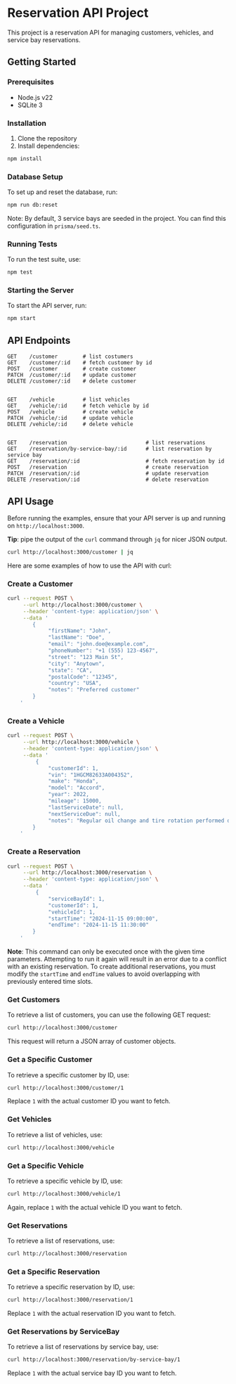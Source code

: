 # Reservation API Project

This project is a reservation API for managing customers, vehicles, and service bay reservations.

## Getting Started

### Prerequisites

-   Node.js v22
-   SQLite 3

### Installation

1. Clone the repository
2. Install dependencies:

```bash
npm install
```

### Database Setup

To set up and reset the database, run:

```bash
npm run db:reset
```

Note: By default, 3 service bays are seeded in the project. You can find this configuration in `prisma/seed.ts`.

### Running Tests

To run the test suite, use:

```bash
npm test
```

### Starting the Server

To start the API server, run:

```bash
npm start
```

## API Endpoints

```
GET    /customer        # list costumers
GET    /customer/:id    # fetch customer by id
POST   /customer        # create customer
PATCH  /customer/:id    # update customer
DELETE /customer/:id    # delete customer


GET    /vehicle         # list vehicles
GET    /vehicle/:id     # fetch vehicle by id
POST   /vehicle         # create vehicle
PATCH  /vehicle/:id     # update vehicle
DELETE /vehicle/:id     # delete vehicle


GET    /reservation                         # list reservations
GET    /reservation/by-service-bay/:id      # list reservation by service bay
GET    /reservation/:id                     # fetch reservation by id
POST   /reservation                         # create reservation
PATCH  /reservation/:id                     # update reservation
DELETE /reservation/:id                     # delete reservation
```

## API Usage

Before running the examples, ensure that your API server is up and running on `http://localhost:3000`.

**Tip**: pipe the output of the `curl` command through `jq` for nicer JSON output.

```bash
curl http://localhost:3000/customer | jq
```

Here are some examples of how to use the API with curl:

### Create a Customer

```bash
curl --request POST \
     --url http://localhost:3000/customer \
     --header 'content-type: application/json' \
     --data '
		{
			 "firstName": "John",
			 "lastName": "Doe",
			 "email": "john.doe@example.com",
			 "phoneNumber": "+1 (555) 123-4567",
			 "street": "123 Main St",
			 "city": "Anytown",
			 "state": "CA",
			 "postalCode": "12345",
			 "country": "USA",
			 "notes": "Preferred customer"
		}
	'
```

### Create a Vehicle

```bash
curl --request POST \
     --url http://localhost:3000/vehicle \
     --header 'content-type: application/json' \
     --data '
	     {
			 "customerId": 1,
			 "vin": "1HGCM82633A004352",
			 "make": "Honda",
			 "model": "Accord",
			 "year": 2022,
			 "mileage": 15000,
			 "lastServiceDate": null,
			 "nextServiceDue": null,
			 "notes": "Regular oil change and tire rotation performed during last service."
		}
	'
```

### Create a Reservation

```bash
curl --request POST \
     --url http://localhost:3000/reservation \
     --header 'content-type: application/json' \
     --data '
		 {
			 "serviceBayId": 1,
			 "customerId": 1,
			 "vehicleId": 1,
			 "startTime": "2024-11-15 09:00:00",
			 "endTime": "2024-11-15 11:30:00"
		}
	'
```

**Note**: This command can only be executed once with the given time parameters. Attempting to run it again will result in an error due to a conflict with an existing reservation. To create additional reservations, you must modify the `startTime` and `endTime` values to avoid overlapping with previously entered time slots.

### Get Customers

To retrieve a list of customers, you can use the following GET request:

```bash
curl http://localhost:3000/customer
```

This request will return a JSON array of customer objects.

### Get a Specific Customer

To retrieve a specific customer by ID, use:

```bash
curl http://localhost:3000/customer/1
```

Replace `1` with the actual customer ID you want to fetch.

### Get Vehicles

To retrieve a list of vehicles, use:

```bash
curl http://localhost:3000/vehicle
```

### Get a Specific Vehicle

To retrieve a specific vehicle by ID, use:

```bash
curl http://localhost:3000/vehicle/1
```

Again, replace `1` with the actual vehicle ID you want to fetch.

### Get Reservations

To retrieve a list of reservations, use:

```bash
curl http://localhost:3000/reservation
```

### Get a Specific Reservation

To retrieve a specific reservation by ID, use:

```bash
curl http://localhost:3000/reservation/1
```

Replace `1` with the actual reservation ID you want to fetch.

### Get Reservations by ServiceBay

To retrieve a list of reservations by service bay, use:

```bash
curl http://localhost:3000/reservation/by-service-bay/1
```

Replace `1` with the actual service bay ID you want to fetch.
